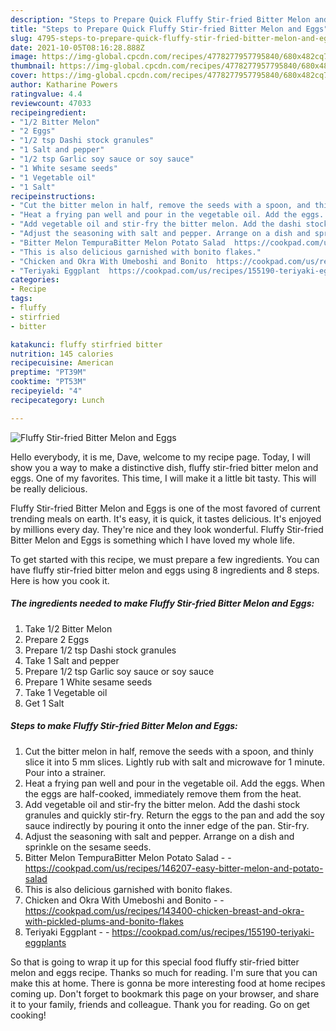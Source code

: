 ```yaml
---
description: "Steps to Prepare Quick Fluffy Stir-fried Bitter Melon and Eggs"
title: "Steps to Prepare Quick Fluffy Stir-fried Bitter Melon and Eggs"
slug: 4795-steps-to-prepare-quick-fluffy-stir-fried-bitter-melon-and-eggs
date: 2021-10-05T08:16:28.888Z
image: https://img-global.cpcdn.com/recipes/4778277957795840/680x482cq70/fluffy-stir-fried-bitter-melon-and-eggs-recipe-main-photo.jpg
thumbnail: https://img-global.cpcdn.com/recipes/4778277957795840/680x482cq70/fluffy-stir-fried-bitter-melon-and-eggs-recipe-main-photo.jpg
cover: https://img-global.cpcdn.com/recipes/4778277957795840/680x482cq70/fluffy-stir-fried-bitter-melon-and-eggs-recipe-main-photo.jpg
author: Katharine Powers
ratingvalue: 4.4
reviewcount: 47033
recipeingredient:
- "1/2 Bitter Melon"
- "2 Eggs"
- "1/2 tsp Dashi stock granules"
- "1 Salt and pepper"
- "1/2 tsp Garlic soy sauce or soy sauce"
- "1 White sesame seeds"
- "1 Vegetable oil"
- "1 Salt"
recipeinstructions:
- "Cut the bitter melon in half, remove the seeds with a spoon, and thinly slice it into 5 mm slices. Lightly rub with salt and microwave for 1 minute. Pour into a strainer."
- "Heat a frying pan well and pour in the vegetable oil. Add the eggs. When the eggs are half-cooked, immediately remove them from the heat."
- "Add vegetable oil and stir-fry the bitter melon. Add the dashi stock granules and quickly stir-fry. Return the eggs to the pan and add the soy sauce indirectly by pouring it onto the inner edge of the pan. Stir-fry."
- "Adjust the seasoning with salt and pepper. Arrange on a dish and sprinkle on the sesame seeds."
- "Bitter Melon TempuraBitter Melon Potato Salad  https://cookpad.com/us/recipes/146207-easy-bitter-melon-and-potato-salad"
- "This is also delicious garnished with bonito flakes."
- "Chicken and Okra With Umeboshi and Bonito  https://cookpad.com/us/recipes/143400-chicken-breast-and-okra-with-pickled-plums-and-bonito-flakes"
- "Teriyaki Eggplant  https://cookpad.com/us/recipes/155190-teriyaki-eggplants"
categories:
- Recipe
tags:
- fluffy
- stirfried
- bitter

katakunci: fluffy stirfried bitter 
nutrition: 145 calories
recipecuisine: American
preptime: "PT39M"
cooktime: "PT53M"
recipeyield: "4"
recipecategory: Lunch

---
```



![Fluffy Stir-fried Bitter Melon and Eggs](https://img-global.cpcdn.com/recipes/4778277957795840/680x482cq70/fluffy-stir-fried-bitter-melon-and-eggs-recipe-main-photo.jpg)

Hello everybody, it is me, Dave, welcome to my recipe page. Today, I will show you a way to make a distinctive dish, fluffy stir-fried bitter melon and eggs. One of my favorites. This time, I will make it a little bit tasty. This will be really delicious.



Fluffy Stir-fried Bitter Melon and Eggs is one of the most favored of current trending meals on earth. It's easy, it is quick, it tastes delicious. It's enjoyed by millions every day. They're nice and they look wonderful. Fluffy Stir-fried Bitter Melon and Eggs is something which I have loved my whole life.


To get started with this recipe, we must prepare a few ingredients. You can have fluffy stir-fried bitter melon and eggs using 8 ingredients and 8 steps. Here is how you cook it.

<!--inarticleads1-->

##### The ingredients needed to make Fluffy Stir-fried Bitter Melon and Eggs:

1. Take 1/2 Bitter Melon
1. Prepare 2 Eggs
1. Prepare 1/2 tsp Dashi stock granules
1. Take 1 Salt and pepper
1. Prepare 1/2 tsp Garlic soy sauce or soy sauce
1. Prepare 1 White sesame seeds
1. Take 1 Vegetable oil
1. Get 1 Salt




<!--inarticleads2-->

##### Steps to make Fluffy Stir-fried Bitter Melon and Eggs:

1. Cut the bitter melon in half, remove the seeds with a spoon, and thinly slice it into 5 mm slices. Lightly rub with salt and microwave for 1 minute. Pour into a strainer.
1. Heat a frying pan well and pour in the vegetable oil. Add the eggs. When the eggs are half-cooked, immediately remove them from the heat.
1. Add vegetable oil and stir-fry the bitter melon. Add the dashi stock granules and quickly stir-fry. Return the eggs to the pan and add the soy sauce indirectly by pouring it onto the inner edge of the pan. Stir-fry.
1. Adjust the seasoning with salt and pepper. Arrange on a dish and sprinkle on the sesame seeds.
1. Bitter Melon TempuraBitter Melon Potato Salad -  - https://cookpad.com/us/recipes/146207-easy-bitter-melon-and-potato-salad
1. This is also delicious garnished with bonito flakes.
1. Chicken and Okra With Umeboshi and Bonito -  - https://cookpad.com/us/recipes/143400-chicken-breast-and-okra-with-pickled-plums-and-bonito-flakes
1. Teriyaki Eggplant -  - https://cookpad.com/us/recipes/155190-teriyaki-eggplants




So that is going to wrap it up for this special food fluffy stir-fried bitter melon and eggs recipe. Thanks so much for reading. I'm sure that you can make this at home. There is gonna be more interesting food at home recipes coming up. Don't forget to bookmark this page on your browser, and share it to your family, friends and colleague. Thank you for reading. Go on get cooking!
